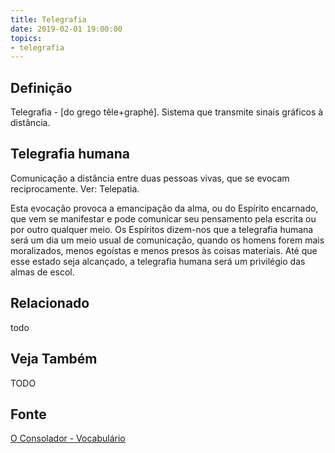 ```yaml
---
title: Telegrafia
date: 2019-02-01 19:00:00
topics:
- telegrafia
---
```


## Definição
Telegrafia - [do grego têle+graphé]. Sistema que transmite sinais gráficos à
distância. 

## Telegrafia humana
Comunicação a distância entre duas pessoas vivas, que se evocam reciprocamente.
Ver: Telepatia.

Esta evocação provoca a emancipação da alma, ou do Espírito encarnado, que vem
se manifestar e pode comunicar seu pensamento pela escrita ou por outro qualquer
meio. Os Espíritos dizem-nos que a telegrafia humana será um dia um meio usual
de comunicação, quando os homens forem mais moralizados, menos egoístas e menos
presos às coisas materiais. Até que esse estado seja alcançado, a telegrafia
humana será um privilégio das almas de escol.

## Relacionado
todo

## Veja Também
TODO

## Fonte
[O Consolador - Vocabulário](http://www.oconsolador.com.br/linkfixo/vocabulario/principal.html)
